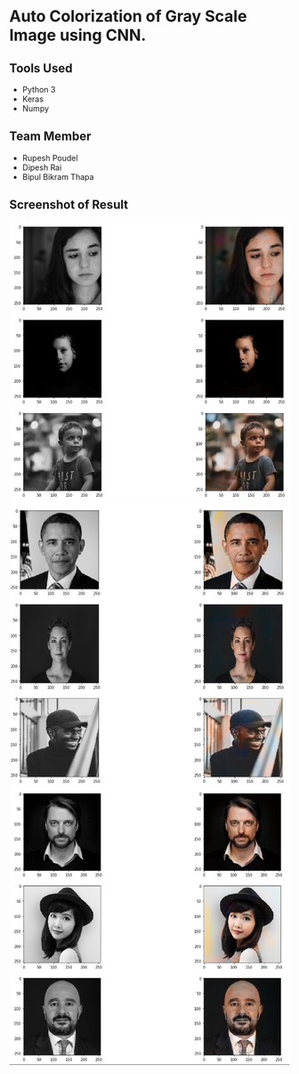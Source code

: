 # Auto Colorization of Gray Scale Image using CNN.

## Tools Used
* Python 3
* Keras
* Numpy

## Team Member
* Rupesh Poudel
* Dipesh Rai
* Bipul Bikram Thapa

## Screenshot of Result
<img src = 'Screenshots/1.png'>
<img src = 'Screenshots/2.png'>
<img src = 'Screenshots/3.png'>
